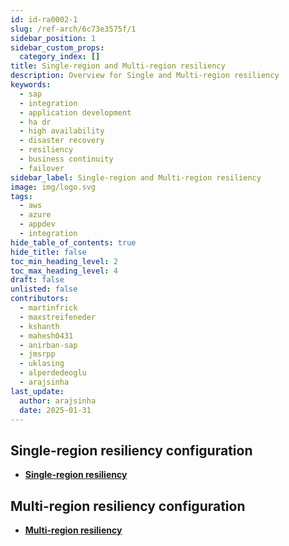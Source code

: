 ```yaml
---
id: id-ra0002-1
slug: /ref-arch/6c73e3575f/1
sidebar_position: 1
sidebar_custom_props:
  category_index: []
title: Single-region and Multi-region resiliency
description: Overview for Single and Multi-region resiliency
keywords:
  - sap
  - integration
  - application development
  - ha dr
  - high availability
  - disaster recovery
  - resiliency
  - business continuity
  - failover
sidebar_label: Single-region and Multi-region resiliency
image: img/logo.svg
tags:
  - aws
  - azure
  - appdev
  - integration
hide_table_of_contents: true
hide_title: false
toc_min_heading_level: 2
toc_max_heading_level: 4
draft: false
unlisted: false
contributors:
  - martinfrick
  - maxstreifeneder
  - kshanth
  - mahesh0431
  - anirban-sap
  - jmsrpp
  - uklasing
  - alperdedeoglu
  - arajsinha
last_update:
  author: arajsinha
  date: 2025-01-31
---
```


## Single-region resiliency configuration
- **[Single-region resiliency](1-single-region-resiliency/readme.md)**

## Multi-region resiliency configuration
- **[Multi-region resiliency](2-multi-region-resiliency/readme.md)**
